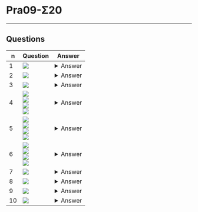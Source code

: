 # Pra09-Σ20

---

## Questions
|n|Question|Answer|
|-|--------|------|
|1|<img src="https://i.imgur.com/iSFD9Ka.png">|<details><summary>Answer</summary><img src="https://i.imgur.com/Fz9jvXE.png"></details>|
|2|<img src="https://i.imgur.com/UTCx6Oq.png">|<details><summary>Answer</summary><img src="https://i.imgur.com/1HBvBgP.png"></details>|
|3|<img src="https://i.imgur.com/JFnTkqD.png">|<details><summary>Answer</summary><img src="https://i.imgur.com/H05slJv.png"></details>|
|4|<img src="https://i.imgur.com/rNVhNiH.png"><br/><img src="https://i.imgur.com/Y20g3ve.png"><br/><img src="https://i.imgur.com/uCOXzsE.png"><br/><img src="https://i.imgur.com/Qlrpwh3.png">|<details><summary>Answer</summary><img src="https://i.imgur.com/1wkLSXb.png"></details>|
|5|<img src="https://i.imgur.com/rNVhNiH.png"><br/><img src="https://i.imgur.com/Y20g3ve.png"><br/><img src="https://i.imgur.com/uCOXzsE.png"><br/><img src="https://i.imgur.com/OGvuYNm.png">|<details><summary>Answer</summary><img src="https://i.imgur.com/aJKa50R.png"></details>|
|6|<img src="https://i.imgur.com/rNVhNiH.png"><br/><img src="https://i.imgur.com/Y20g3ve.png"><br/><img src="https://i.imgur.com/uCOXzsE.png"><br/><img src="https://i.imgur.com/X0bVIT5.png">|<details><summary>Answer</summary><img src="https://i.imgur.com/OYBq0EU.png"></details>|
|7|<img src="https://i.imgur.com/5qwGzZ9.png">|<details><summary>Answer</summary><img src="https://i.imgur.com/S18WNQy.png"></details>|
|8|<img src="https://i.imgur.com/JL2B7y5.png">|<details><summary>Answer</summary><img src="https://i.imgur.com/f01IaA9.png"></details>|
|9|<img src="https://i.imgur.com/SQNZy9J.png">|<details><summary>Answer</summary><img src="https://i.imgur.com/ktNJGB3.png"></details>|
|10|<img src="https://i.imgur.com/teHiuGB.png">|<details><summary>Answer</summary>True</details>|
